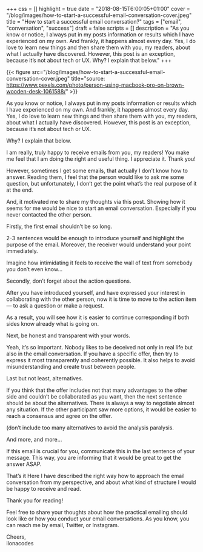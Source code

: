 +++
css = []
highlight = true
date = "2018-08-15T6:00:05+01:00"
cover = "/blog/images/how-to-start-a-successful-email-conversation-cover.jpeg"
title = "How to start a successful email conversation?"
tags = ["email", "conversation", "success"]
draft = false
scripts = []
description = "As you know or notice, I always put in my posts information or results which I have experienced on my own. And frankly, it happens almost every day. Yes, I do love to learn new things and then share them with you, my readers, about what I actually have discovered. However, this post is an exception, because it’s not about tech or UX. Why? I explain that below."
+++

{{< figure src="/blog/images/how-to-start-a-successful-email-conversation-cover.jpeg" title="source: https://www.pexels.com/photo/person-using-macbook-pro-on-brown-wooden-desk-1061588/" >}}

As you know or notice, I always put in my posts information or results which I have experienced on my own. And frankly, it happens almost every day. Yes, I do love to learn new things and then share them with you, my readers, about what I actually have discovered. However, this post is an exception, because it’s not about tech or UX.

Why? I explain that below.

<!--more-->

I am really, truly happy to receive emails from you, my readers! You make me feel that I am doing the right and useful thing. I appreciate it. Thank you!

However, sometimes I get some emails, that actually I don’t know how to answer. Reading them, I feel that the person would like to ask me some question, but unfortunately, I don’t get the point what’s the real purpose of it at the end.

And, it motivated me to share my thoughts via this post. Showing how it seems for me would be nice to start an email conversation. Especially if you never contacted the other person.

Firstly, the first email shouldn’t be so long.

2-3 sentences would be enough to introduce yourself and highlight the purpose of the email. Moreover, the receiver would understand your point immediately.

Imagine how intimidating it feels to receive the wall of text from somebody you don’t even know…

Secondly, don’t forget about the action questions.

After you have introduced yourself, and have expressed your interest in collaborating with the other person, now it is time to move to the action item — to ask a question or make a request.

As a result, you will see how it is easier to continue corresponding if both sides know already what is going on.

Next, be honest and transparent with your words.

Yeah, it’s so important. Nobody likes to be deceived not only in real life but also in the email conversation. If you have a specific offer, then try to express it most transparently and coherently possible. It also helps to avoid misunderstanding and create trust between people.

Last but not least, alternatives.

If you think that the offer includes not that many advantages to the other side and couldn’t be collaborated as you want, then the next sentence should be about the alternatives. There is always a way to negotiate almost any situation. If the other participant saw more options, it would be easier to reach a consensus and agree on the offer.

(don’t include too many alternatives to avoid the analysis paralysis.

And more, and more…

If this email is crucial for you, communicate this in the last sentence of your message. This way, you are informing that it would be great to get the answer ASAP.

That’s it Here I have described the right way how to approach the email conversation from my perspective, and about what kind of structure I would be happy to receive and read.

Thank you for reading!

Feel free to share your thoughts about how the practical emailing should look like or how you conduct your email conversations. As you know, you can reach me by email, Twitter, or Instagram.

Cheers,  
ilonacodes
